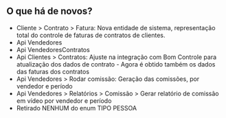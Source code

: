 ## O que há de novos?

* Cliente > Contrato > Fatura: Nova entidade de sistema, representação total do controle de faturas de contratos de clientes.
* Api Vendedores
* Api VendedoresContratos
* Api Clientes > Contratos: Ajuste na integração com Bom Controle para atualização dos dados de contrato - Agora é obtido também os dados das faturas dos contratos
* Api Vendedores > Rodar comissão: Geração das comissões, por vendedor e período
* Api Vendedores > Relatórios > Comissão > Gerar relatório de comissão em vídeo por vendedor e período
* Retirado NENHUM do enum TIPO PESSOA